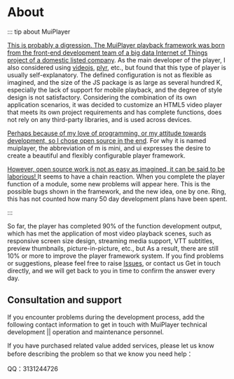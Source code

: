 # About

::: tip about MuiPlayer

<u>This is probably a digression. The MuiPlayer playback framework was born from the front-end development team of a big data Internet of Things project of a domestic listed company</u>.
As the main developer of the player, I also considered using [videojs](https://videojs.com/), [plyr](https://plyr.io/), etc., but found that this type of player is usually self-explanatory. The defined configuration is not as flexible as imagined, and the size of the JS package is as large as several hundred K, especially the lack of support for mobile playback, and the degree of style design is not satisfactory. Considering the combination of its own application scenarios, it was decided to customize an HTML5 video player that meets its own project requirements and has complete functions, does not rely on any third-party libraries, and is used across devices.

<u>Perhaps because of my love of programming, or my attitude towards development, so I chose open source in the end</u>. For why it is named muiplayer, the abbreviation of m is mini, and ui expresses the desire to create a beautiful and flexibly configurable player framework.

<u>However, open source work is not as easy as imagined, it can be said to be laborious! </u>It seems to have a chain reaction. When you complete the player function of a module, some new problems will appear here. This is the possible bugs shown in the framework, and the new idea, one by one. Ring, this has not counted how many 50 day development plans have been spent.

:::

So far, the player has completed 90% of the function development output, which has met the application of most video playback scenes, such as responsive screen size design, streaming media support, VTT subtitles, preview thumbnails, picture-in-picture, etc., but As a result, there are still 10% or more to improve the player framework system. If you find problems or suggestions, please feel free to raise [Issues](https://github.com/muiplayer/hello-muiplayer/issues), or contact us Get in touch directly, and we will get back to you in time to confirm the answer every day.



## Consultation and support

If you encounter problems during the development process, add the following contact information to get in touch with MuiPlayer technical development || operation and maintenance personnel.

If you have purchased related value added services, please let us know before describing the problem so that we know you need help：

QQ：3131244726


